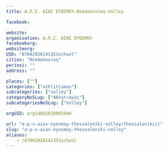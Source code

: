 ```yaml
---
title: Α.Π.Σ. ΑΙΑΣ ΕΥΟΣΜΟΥ-Θεσσαλονίκη-Volley

facebook:

website:
organisation: Α.Π.Σ. ΑΙΑΣ ΕΥΟΣΜΟΥ
facebookorg:
websiteorg:
UID: "07042020141351school"
cities: "Θεσσαλονίκη"
perioxi: ""
address: ""

places: [""]
categories: ["athlitismos"]
subcategories: ["volley"]
categoryNoSLug: ["Αθλητισμός"]
subcategoriesNoSLug: ["Volley"]

orgUID: org14042020001040

url: "a-p-s-aias-eyosmoy-thessaloniki-volley/thessaloniki//"
slug: "a-p-s-aias-eyosmoy-thessaloniki-volley"
aliases:
    - /07042020141351school
---
```





